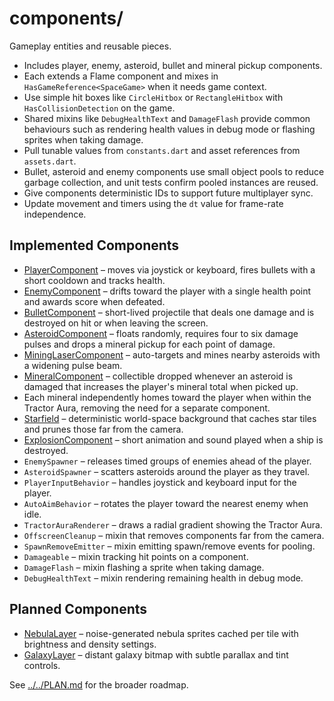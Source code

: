 # components/

Gameplay entities and reusable pieces.

- Includes player, enemy, asteroid, bullet and mineral pickup
  components.
- Each extends a Flame component and mixes in `HasGameReference<SpaceGame>`
  when it needs game context.
- Use simple hit boxes like `CircleHitbox` or `RectangleHitbox` with
  `HasCollisionDetection` on the game.
- Shared mixins like `DebugHealthText` and `DamageFlash` provide common
  behaviours such as rendering health values in debug mode or flashing sprites
  when taking damage.
- Pull tunable values from `constants.dart` and asset references from
  `assets.dart`.
- Bullet, asteroid and enemy components use small object pools to reduce
  garbage collection, and unit tests confirm pooled instances are reused.
- Give components deterministic IDs to support future multiplayer sync.
- Update movement and timers using the `dt` value for frame-rate independence.

## Implemented Components

- [PlayerComponent](player.md) – moves via joystick or keyboard, fires bullets
  with a short cooldown and tracks health.
- [EnemyComponent](enemy.md) – drifts toward the player with a single health
  point and awards score when defeated.
- [BulletComponent](bullet.md) – short-lived projectile that deals one damage
  and is destroyed on hit or when leaving the screen.
- [AsteroidComponent](asteroid.md) – floats randomly, requires four to six
  damage pulses and drops a mineral pickup for each point of damage.
- [MiningLaserComponent](mining_laser.md) – auto-targets and mines nearby
  asteroids with a widening pulse beam.
- [MineralComponent](mineral.md) – collectible dropped whenever an asteroid is
  damaged that increases the player's mineral total when picked up.
- Each mineral independently homes toward the player when within the Tractor
  Aura, removing the need for a separate component.
- [Starfield](starfield.md) – deterministic world-space background that caches
  star tiles and prunes those far from the camera.
- [ExplosionComponent](explosion.md) – short animation and sound played when
  a ship is destroyed.
- `EnemySpawner` – releases timed groups of enemies ahead of the player.
- `AsteroidSpawner` – scatters asteroids around the player as they travel.
- `PlayerInputBehavior` – handles joystick and keyboard input for the player.
- `AutoAimBehavior` – rotates the player toward the nearest enemy when idle.
- `TractorAuraRenderer` – draws a radial gradient showing the Tractor Aura.
- `OffscreenCleanup` – mixin that removes components far from the camera.
- `SpawnRemoveEmitter` – mixin emitting spawn/remove events for pooling.
- `Damageable` – mixin tracking hit points on a component.
- `DamageFlash` – mixin flashing a sprite when taking damage.
- `DebugHealthText` – mixin rendering remaining health in debug mode.

## Planned Components

- [NebulaLayer](nebula_layer.md) – noise-generated nebula sprites cached per
  tile with brightness and density settings.
- [GalaxyLayer](galaxy_layer.md) – distant galaxy bitmap with subtle parallax
  and tint controls.

See [../../PLAN.md](../../PLAN.md) for the broader roadmap.
